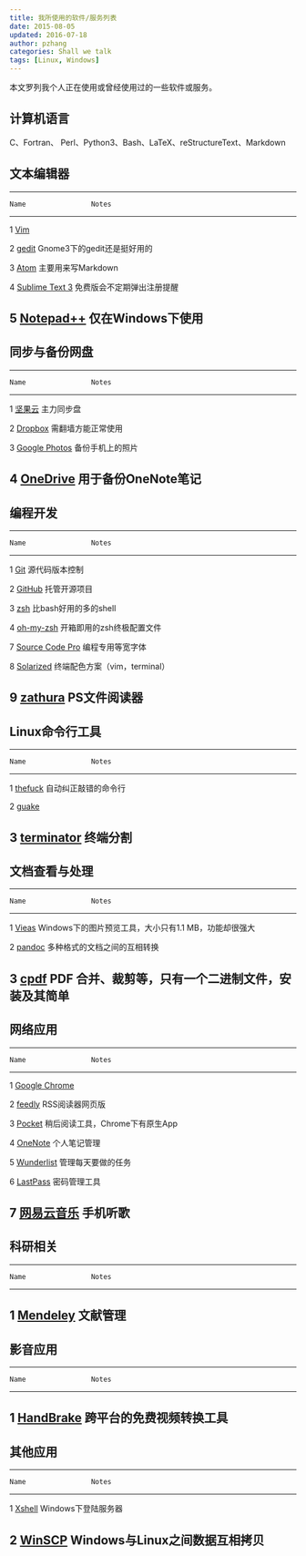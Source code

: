 ```yaml
---
title: 我所使用的软件/服务列表
date: 2015-08-05
updated: 2016-07-18
author: pzhang
categories: Shall we talk
tags: [Linux, Windows]
---
```


本文罗列我个人正在使用或曾经使用过的一些软件或服务。

<!--more-->

## 计算机语言

C、Fortran、 Perl、Python3、Bash、LaTeX、reStructureText、Markdown


## 文本编辑器

-----------------------------------------------------------------------------
    Name                Notes
--- ------------------- -----------------------------------------------------
1   [Vim][]

2   [gedit][]           Gnome3下的gedit还是挺好用的

3   [Atom][]            主要用来写Markdown

4   [Sublime Text 3][]  免费版会不定期弹出注册提醒

5   [Notepad++][]       仅在Windows下使用
-----------------------------------------------------------------------------

[gedit]: https://wiki.gnome.org/Apps/Gedit
[Vim]: http://www.vim.org/
[Atom]: https://atom.io/
[Sublime Text 3]: https://www.sublimetext.com/
[Notepad++]: https://notepad-plus-plus.org/


## 同步与备份网盘

-----------------------------------------------------------------------------
    Name                Notes
--- ------------------- -----------------------------------------------------
1   [坚果云][]          主力同步盘

2   [Dropbox][]         需翻墙方能正常使用

3   [Google Photos][]   备份手机上的照片

4   [OneDrive][]        用于备份OneNote笔记
-----------------------------------------------------------------------------

[坚果云]: https://jianguoyun.com
[Dropbox]: https://www.dropbox.com
[Google Photos]: https://photos.google.com
[OneDrive]: https://onedrive.live.com/


## 编程开发

-----------------------------------------------------------------------------
    Name                Notes
--- ------------------- -----------------------------------------------------
1   [Git][]             源代码版本控制

2   [GitHub][]          托管开源项目

3   [zsh][]             比bash好用的多的shell

4   [oh-my-zsh][]       开箱即用的zsh终极配置文件

7   [Source Code Pro][] 编程专用等宽字体

8   [Solarized][]       终端配色方案（vim，terminal）

9   [zathura][]         PS文件阅读器
-----------------------------------------------------------------------------

[Git]: https://git-scm.com/
[zsh]: http://www.zsh.org/
[oh-my-zsh]: http://ohmyz.sh/
[PyCharm]: http://www.jetbrains.com/pycharm/
[GitHub]: https://github.com/
[Coding]: https://coding.net
[Source Code Pro]: https://github.com/adobe-fonts/source-code-pro
[Solarized]: http://ethanschoonover.com/solarized
[zathura]: http://pwmt.org/projects/zathura

## Linux命令行工具

-----------------------------------------------------------------------------
    Name                Notes
--- ------------------- -----------------------------------------------------
1   [thefuck][]         自动纠正敲错的命令行

2   [guake][]

3   [terminator][]        终端分割
-----------------------------------------------------------------------------

[thefuck]: https://github.com/nvbn/thefuck
[guake]: http://guake.org/
[terminator]: http://gnometerminator.blogspot.com/


## 文档查看与处理

-----------------------------------------------------------------------------
    Name                Notes
--- ------------------- -----------------------------------------------------
1   [Vieas][]           Windows下的图片预览工具，大小只有1.1 MB，功能却很强大

2   [pandoc][]          多种格式的文档之间的互相转换

3   [cpdf][]            PDF 合并、裁剪等，只有一个二进制文件，安装及其简单
-----------------------------------------------------------------------------

[Vieas]: http://www.vieas.com/en/software/vieas.html
[pandoc]: http://pandoc.org/
[cpdf]: http://community.coherentpdf.com/


## 网络应用

-----------------------------------------------------------------------------
    Name                Notes
--- ------------------- -----------------------------------------------------
1   [Google Chrome][]

2   [feedly][]          RSS阅读器网页版

3   [Pocket][]          稍后阅读工具，Chrome下有原生App

4   [OneNote][]         个人笔记管理

5   [Wunderlist][]      管理每天要做的任务

6   [LastPass][]        密码管理工具

7   [网易云音乐][]      手机听歌
-----------------------------------------------------------------------------

[Google Chrome]: https://www.google.com/chrome/
[feedly]: http://feedly.com/
[Pocket]: http://getpocket.com/
[OneNote]: https://www.onenote.com
[Wunderlist]: https://www.wunderlist.com/zh/
[Lastpass]: https://lastpass.com/
[网易云音乐]: http://music.163.com/


## 科研相关

-----------------------------------------------------------------------------
    Name                Notes
--- ------------------- -----------------------------------------------------
1   [Mendeley][]         文献管理
-----------------------------------------------------------------------------

[Mendeley]: https://www.mendeley.com/

## 影音应用

-----------------------------------------------------------------------------
    Name                Notes
--- ------------------- -----------------------------------------------------
1   [HandBrake][]       跨平台的免费视频转换工具
-----------------------------------------------------------------------------

[HandBrake]: https://handbrake.fr/


## 其他应用

-----------------------------------------------------------------------------
    Name                Notes
--- ------------------- -----------------------------------------------------
1   [Xshell][]          Windows下登陆服务器

2   [WinSCP][]          Windows与Linux之间数据互相拷贝
-------------------------------------------------------------------------------

[WinSCP]: https://winscp.net/eng/docs/lang:chs
[Xshell]: http://www.netsarang.com/products/xsh_overview.html
